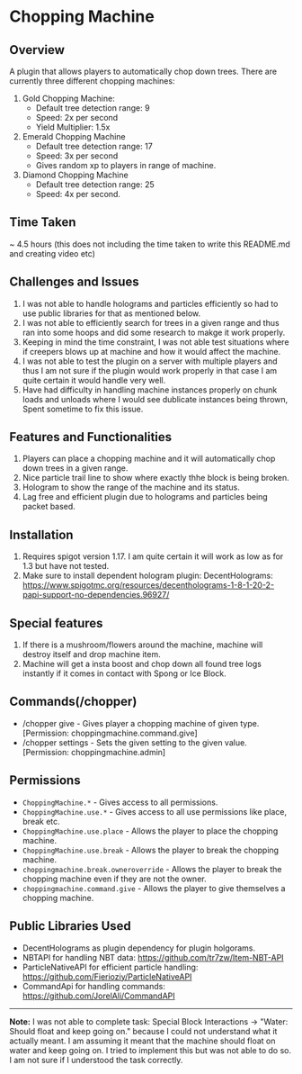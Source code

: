 # Chopping Machine

## Overview

<!-- Provide a brief introduction or overview of the plugin, its purpose, and its functionality. -->
A plugin that allows players to automatically chop down trees. There are currently three different
chopping machines:

1. Gold Chopping Machine:
    * Default tree detection range: 9
    * Speed: 2x per second
    * Yield Multiplier: 1.5x
2. Emerald Chopping Machine
    * Default tree detection range: 17
    * Speed: 3x per second
    * Gives random xp to players in range of machine.
3. Diamond Chopping Machine
    * Default tree detection range: 25
    * Speed: 4x per second.

## Time Taken

<!-- Specify the total time taken to develop and complete the plugin test. -->
~ 4.5 hours (this does not including the time taken to write this README.md and creating video etc)

## Challenges and Issues

<!-- Describe any challenges, roadblocks, or issues encountered during the development process and how they were addressed or resolved. -->

1. I was not able to handle holograms and particles efficiently so had to use public libraries for
   that as mentioned below.
2. I was not able to efficiently search for trees in a given range and thus ran into some hoops and
   did some research to makge it work properly.
3. Keeping in mind the time constraint, I was not able test situations where if creepers blows up at
   machine and how it would affect the machine.
4. I was not able to test the plugin on a server with multiple players and thus I am not sure if the
   plugin would work properly in that case I am quite certain it would handle very well.
5. Have had difficulty in handling machine instances properly on chunk loads and unloads where I
   would see dublicate instances being thrown, Spent sometime to fix this issue.

## Features and Functionalities

1. Players can place a chopping machine and it will automatically chop down trees in a given range.
2. Nice particle trail line to show where exactly thhe block is being broken.
3. Hologram to show the range of the machine and its status.
4. Lag free and efficient plugin due to holograms and particles being packet based.

## Installation

1. Requires spigot version 1.17. I am quite certain it will work as low as for 1.3 but have not
   tested.
2. Make sure to install dependent hologram plugin:
   DecentHolograms: https://www.spigotmc.org/resources/decentholograms-1-8-1-20-2-papi-support-no-dependencies.96927/

## Special features

1. If there is a mushroom/flowers around the machine, machine will destroy itself and drop machine
   item.
2. Machine will get a insta boost and chop down all found tree logs instantly if it comes in contact
   with Spong or Ice Block.

## Commands(/chopper)

- /chopper give <player> <machineType> - Gives player a chopping machine of given type. [Permission:
  choppingmachine.command.give]
- /chopper settings <machineType> <settings> <value> - Sets the given setting to the given value.
  [Permission: choppingmachine.admin]

## Permissions

- `ChoppingMachine.*` - Gives access to all permissions.
- `ChoppingMachine.use.*` - Gives access to all use permissions like place, break etc.
- `ChoppingMachine.use.place` - Allows the player to place the chopping machine.
- `ChoppingMachine.use.break` - Allows the player to break the chopping machine.
- `choppingmachine.break.owneroverride` - Allows the player to break the chopping machine even if
  they are not the owner.
- `choppingmachine.command.give` - Allows the player to give themselves a chopping machine.

## Public Libraries Used

- DecentHolograms as plugin dependency for plugin holgorams.
- NBTAPI for handling NBT data: https://github.com/tr7zw/Item-NBT-API
- ParticleNativeAPI for efficient particle
  handling: https://github.com/Fierioziy/ParticleNativeAPI
- CommandApi for handling commands: https://github.com/JorelAli/CommandAPI

---


**Note:** I was not able to complete task: Special Block Interactions -> "Water: Should float and
keep going on." because I could not understand what it actually meant. I am assuming it meant that
the machine should float on water and keep going on. I tried to implement this but was not able to
do so. I am not sure if I understood the task correctly.

